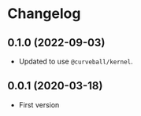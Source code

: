 Changelog
=========

0.1.0 (2022-09-03)
------------------

* Updated to use `@curveball/kernel`.

0.0.1 (2020-03-18)
------------------

* First version
